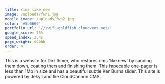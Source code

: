 ```yaml
---
title: rims like new
image: /uploads/fwn1.jpg
mobile_image: /uploads/fwn2.jpg
color: '#5b6669'
portfolio_url: '//swift-goldfish.cloudvent.net/'
google_score: 75%
speed_index: 3.4s
page_weight: 990kb
order: 4
---
```


This is a website for Dirk Ihmer, who restores rims 'like new' by sanding them down, coating them and finishing them. This impecable one-pager is less than 1Mb in size and has a beautiful subtle Ken Burns slider. This site is powered by Jekyll and the CloudCannon CMS.